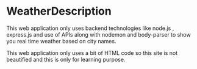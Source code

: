 # WeatherDescription
This web application only uses backend technologies like node.js , express.js and use of APIs along with nodemon and body-parser to show you real time weather based on city names.

This web application only uses a bit of HTML code so this site is not beautified and this is only for learning purpose.
